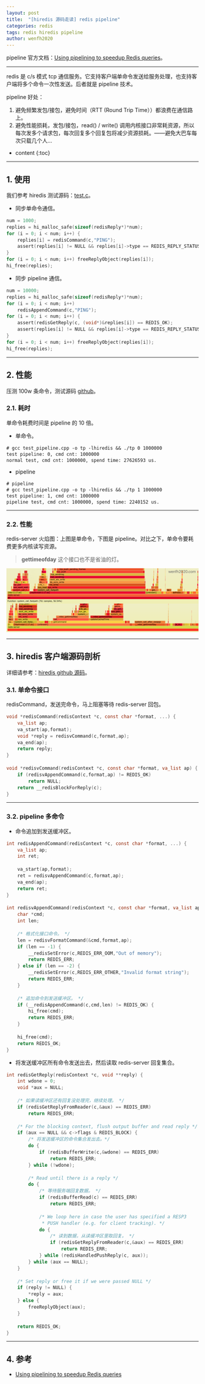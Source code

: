 ```yaml
---
layout: post
title:  "[hiredis 源码走读] redis pipeline"
categories: redis
tags: redis hiredis pipeline
author: wenfh2020
---
```


pipeline 官方文档：[Using pipelining to speedup Redis queries](https://redis.io/topics/pipelining)。

---

redis 是 c/s 模式 tcp 通信服务。它支持客户端单命令发送给服务处理，也支持客户端将多个命令一次性发送。后者就是 pipeline 技术。

pipeline 好处：

1. 避免频繁发包/接包，避免时间（RTT (Round Trip Time））都浪费在通信路上。
2. 避免性能损耗，发包/接包，read() / write() 调用内核接口非常耗资源，所以每次发多个请求包，每次回复多个回复包将减少资源损耗。——避免大巴车每次只载几个人...




* content
{:toc}

---

## 1. 使用

我们参考 hiredis 测试源码：[test.c](https://github.com/redis/hiredis/blob/master/test.c)。

* 同步单命令通信。

```c
num = 1000;
replies = hi_malloc_safe(sizeof(redisReply*)*num);
for (i = 0; i < num; i++) {
    replies[i] = redisCommand(c,"PING");
    assert(replies[i] != NULL && replies[i]->type == REDIS_REPLY_STATUS);
}
for (i = 0; i < num; i++) freeReplyObject(replies[i]);
hi_free(replies);
```

* 同步 pipeline 通信。

```c
num = 10000;
replies = hi_malloc_safe(sizeof(redisReply*)*num);
for (i = 0; i < num; i++) 
    redisAppendCommand(c,"PING");
for (i = 0; i < num; i++) {
    assert(redisGetReply(c, (void*)&replies[i]) == REDIS_OK);
    assert(replies[i] != NULL && replies[i]->type == REDIS_REPLY_STATUS);
}
for (i = 0; i < num; i++) freeReplyObject(replies[i]);
hi_free(replies);
```

---

## 2. 性能

压测 100w 条命令，测试源码 [github](https://github.com/wenfh2020/c_test/blob/master/redis/test_pipeline.cpp)。

### 2.1. 耗时

单命令耗费时间是 pipeline 的 10 倍。

* 单命令。

```shell
# gcc test_pipeline.cpp -o tp -lhiredis && ./tp 0 1000000
test pipeline: 0, cmd cnt: 1000000
normal test, cmd cnt: 1000000, spend time: 27626593 us.
```

* pipeline

```shell
# pipeline
# gcc test_pipeline.cpp -o tp -lhiredis && ./tp 1 1000000
test pipeline: 1, cmd cnt: 1000000
pipeline test, cmd cnt: 1000000, spend time: 2240152 us.
```

---

### 2.2. 性能

redis-server 火焰图：上图是单命令，下图是 pipeline。对比之下，单命令要耗费更多内核读写资源。

> **gettimeofday** 这个接口也不是省油的灯。

<div align=center><img src="/images/2021-03-15-14-52-33.png" data-action="zoom"/></div>

---

## 3. hiredis 客户端源码剖析

详细请参考：[hiredis github 源码](https://github.com/redis/hiredis/blob/master/hiredis.c)。

### 3.1. 单命令接口

redisCommand，发送完命令，马上阻塞等待 redis-server 回包。

```c
void *redisCommand(redisContext *c, const char *format, ...) {
    va_list ap;
    va_start(ap,format);
    void *reply = redisvCommand(c,format,ap);
    va_end(ap);
    return reply;
}

void *redisvCommand(redisContext *c, const char *format, va_list ap) {
    if (redisvAppendCommand(c,format,ap) != REDIS_OK)
        return NULL;
    return __redisBlockForReply(c);
}
```

---

### 3.2. pipeline 多命令

* 命令追加到发送缓冲区。

```c
int redisAppendCommand(redisContext *c, const char *format, ...) {
    va_list ap;
    int ret;

    va_start(ap,format);
    ret = redisvAppendCommand(c,format,ap);
    va_end(ap);
    return ret;
}

int redisvAppendCommand(redisContext *c, const char *format, va_list ap) {
    char *cmd;
    int len;

    /* 格式化接口命令。 */
    len = redisvFormatCommand(&cmd,format,ap);
    if (len == -1) {
        __redisSetError(c,REDIS_ERR_OOM,"Out of memory");
        return REDIS_ERR;
    } else if (len == -2) {
        __redisSetError(c,REDIS_ERR_OTHER,"Invalid format string");
        return REDIS_ERR;
    }

    /* 追加命令到发送缓冲区。 */
    if (__redisAppendCommand(c,cmd,len) != REDIS_OK) {
        hi_free(cmd);
        return REDIS_ERR;
    }

    hi_free(cmd);
    return REDIS_OK;
}
```

* 将发送缓冲区所有命令发送出去，然后读取 redis-server 回复集合。

```c
int redisGetReply(redisContext *c, void **reply) {
    int wdone = 0;
    void *aux = NULL;

    /* 如果读缓冲区还有回复没处理完，继续处理。 */
    if (redisGetReplyFromReader(c,&aux) == REDIS_ERR)
        return REDIS_ERR;

    /* For the blocking context, flush output buffer and read reply */
    if (aux == NULL && c->flags & REDIS_BLOCK) {
        /* 将发送缓冲区的命令集合发出去。*/
        do {
            if (redisBufferWrite(c,&wdone) == REDIS_ERR)
                return REDIS_ERR;
        } while (!wdone);

        /* Read until there is a reply */
        do {
            /* 等待服务端回复数据。 */
            if (redisBufferRead(c) == REDIS_ERR)
                return REDIS_ERR;

            /* We loop here in case the user has specified a RESP3
             * PUSH handler (e.g. for client tracking). */
            do {
                /* 读到数据，从读缓冲区里取回复。 */
                if (redisGetReplyFromReader(c,&aux) == REDIS_ERR)
                    return REDIS_ERR;
            } while (redisHandledPushReply(c, aux));
        } while (aux == NULL);
    }

    /* Set reply or free it if we were passed NULL */
    if (reply != NULL) {
        *reply = aux;
    } else {
        freeReplyObject(aux);
    }

    return REDIS_OK;
}

```

---

## 4. 参考

* [Using pipelining to speedup Redis queries](https://redis.io/topics/pipelining)
